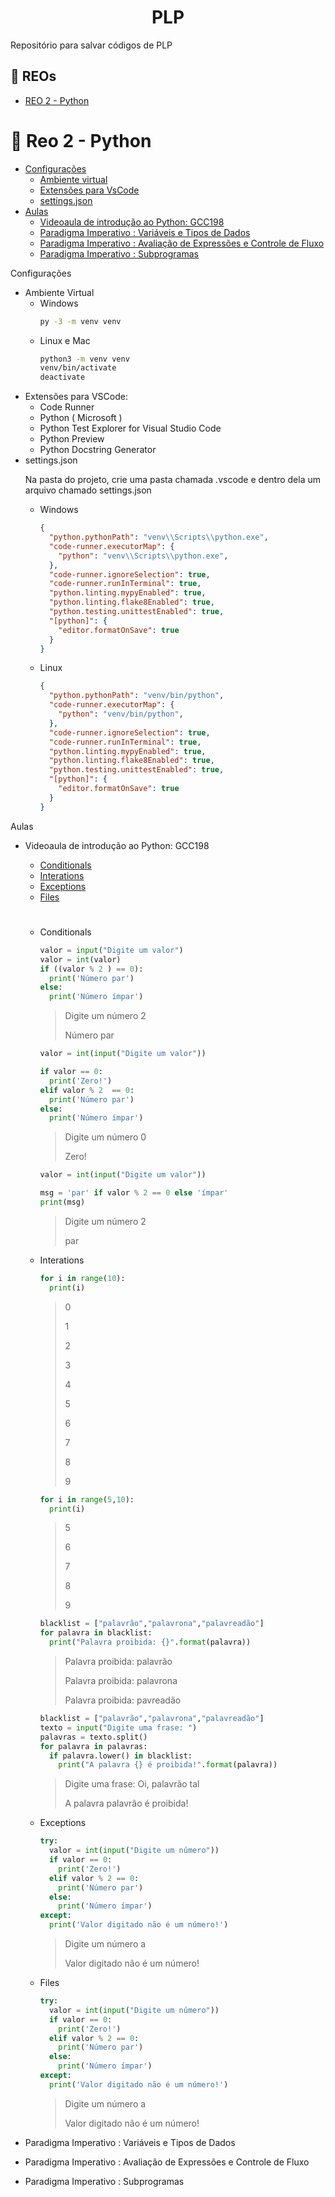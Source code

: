 <h1 align="center">PLP</h1>
Repositório para salvar códigos de PLP


## 📝 REOs

- [REO 2 - Python](#python)


## <h1><a name = "python">🐍 Reo 2 - Python</a></h1> 
<!--ts-->
  * [Configurações](#reo2Configurações)
    * [Ambiente virtual](#ambienteVirtualPython)
    * [Extensões para VsCode](#extensoesParaVsCodePython)
    * [settings.json](#settings.jsonPython)
  * [Aulas](#reo2Aulas)
    * [Videoaula de introdução ao Python: GCC198](#aula01)
    * [Paradigma Imperativo : Variáveis e Tipos de Dados](#aula02)
    * [Paradigma Imperativo : Avaliação de Expressões e Controle de Fluxo](#aula03)
    * [Paradigma Imperativo : Subprogramas](#aula04)
<!--te-->

<a name="reo2Configurações">Configurações</a>
<!--ts-->
  * <a name = "ambienteVirtualPython">Ambiente Virtual</a>
    * Windows
      ```cmd
      py -3 -m venv venv
      ```
    * Linux e Mac
      ```bash
      python3 -m venv venv
      venv/bin/activate 
      deactivate
      ```
  * <a name = "extensoesParaVsCodePython">Extensões para VSCode: </a>
    * Code Runner
    * Python ( Microsoft )
    * Python Test Explorer  for Visual Studio Code
    * Python Preview
    * Python Docstring Generator
  * <a name="settings.jsonPython"/>settings.json<a/>
        <p>Na pasta do projeto, crie uma pasta chamada .vscode e dentro dela um arquivo chamado settings.json</p>
    * Windows 
      ```Json
      {
        "python.pythonPath": "venv\\Scripts\\python.exe",
        "code-runner.executorMap": {
          "python": "venv\\Scripts\\python.exe",
        },
        "code-runner.ignoreSelection": true,
        "code-runner.runInTerminal": true,
        "python.linting.mypyEnabled": true,
        "python.linting.flake8Enabled": true,
        "python.testing.unittestEnabled": true,
        "[python]": {
          "editor.formatOnSave": true
        }
      }
      ```
    * Linux
      ```Json
      {
        "python.pythonPath": "venv/bin/python",
        "code-runner.executorMap": {
          "python": "venv/bin/python",
        },
        "code-runner.ignoreSelection": true,
        "code-runner.runInTerminal": true,
        "python.linting.mypyEnabled": true,
        "python.linting.flake8Enabled": true,
        "python.testing.unittestEnabled": true,
        "[python]": {
          "editor.formatOnSave": true
        }
      }
      ```
<!--te-->
   
<a name="reo2Aulas">Aulas</a>
<!--ts-->
  * <a name="aula01">Videoaula de introdução ao Python: GCC198</a>
  
    * [Conditionals](#aula01Conditionals)
    * [Interations](#aula01Interations)
    * [Exceptions](#aula01Exceptions)
    * [Files](#aula01Files)
    #

    * <a name="aula01Conditionals">Conditionals</a>

      ```Python
      valor = input("Digite um valor")
      valor = int(valor)
      if ((valor % 2 ) == 0):
        print('Número par')
      else:
        print('Número ímpar')
      ```
      > <p> Digite um número 2 </p>Número par 
      
      ```Python
      valor = int(input("Digite um valor"))
      
      if valor == 0:
        print('Zero!')
      elif valor % 2  == 0:
        print('Número par')
      else:
        print('Número ímpar')
      ```
      > <p> Digite um número 0</p>Zero! 
      
      ```Python
      valor = int(input("Digite um valor"))
      
      msg = 'par' if valor % 2 == 0 else 'ímpar'
      print(msg)
      ```
      > <p>Digite um número 2</p>par

    * <a name="aula01Interations">Interations</a>

      ```Python
      for i in range(10):
        print(i)
      ```
      >0<p>1<p>2<p>3<p>4<p>5<p>6<p>7<p>8<p>9

      ```Python
      for i in range(5,10):
        print(i)
      ```
      >5<p>6<p>7<p>8<p>9
      
      ```Python
      blacklist = ["palavrão","palavrona","palavreadão"]
      for palavra in blacklist:
        print("Palavra proibida: {}".format(palavra))
      ```
      >Palavra proibida: palavrão<p>Palavra proibida: palavrona<p>Palavra proibida: pavreadão
      
      ```Python
      blacklist = ["palavrão","palavrona","palavreadão"]
      texto = input("Digite uma frase: ")
      palavras = texto.split()
      for palavra in palavras:
        if palavra.lower() in blacklist:
          print("A palavra {} é proibida!".format(palavra))
      ```
      >Digite uma frase: Oi, palavrão tal<p>A palavra palavrão é proibida!
    
    * <a names="aula01Exceptions">Exceptions</a>

      ```Python
      try:
        valor = int(input("Digite um número"))
        if valor == 0:
          print('Zero!')
        elif valor % 2 == 0:
          print('Número par')
        else:
          print('Número ímpar')
      except:
        print('Valor digitado não é um número!')
      ```
      >Digite um número a<p>Valor digitado não é um número!

    * <a name="aula01Files">Files</a> 

      ```Python
      try:
        valor = int(input("Digite um número"))
        if valor == 0:
          print('Zero!')
        elif valor % 2 == 0:
          print('Número par')
        else:
          print('Número ímpar')
      except:
        print('Valor digitado não é um número!')
      ```
      >Digite um número a<p>Valor digitado não é um número!
  * <a name="aula02">Paradigma Imperativo : Variáveis e Tipos de Dados</a>
  * <a name="aula03">Paradigma Imperativo : Avaliação de Expressões e Controle de Fluxo</a>
  * <a name="aula04">Paradigma Imperativo : Subprogramas</a>

<!--te-->
